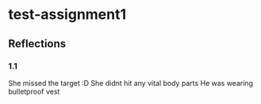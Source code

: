 # test-assignment1

## Reflections
### 1.1
She missed the target :D
She didnt hit any vital body parts
He was wearing bulletproof vest